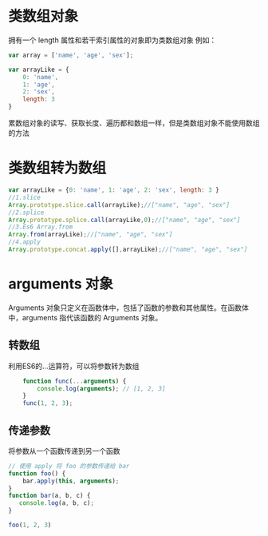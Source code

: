 # 类数组对象
拥有一个 length 属性和若干索引属性的对象即为类数组对象
例如：
```js
var array = ['name', 'age', 'sex'];

var arrayLike = {
    0: 'name',
    1: 'age',
    2: 'sex',
    length: 3
}
```
累数组对象的读写、获取长度、遍历都和数组一样，但是类数组对象不能使用数组的方法

# 类数组转为数组
```js
var arrayLike = {0: 'name', 1: 'age', 2: 'sex', length: 3 }
//1.slice
Array.prototype.slice.call(arrayLike);//["name", "age", "sex"]
//2.splice
Array.prototype.splice.call(arrayLike,0);//["name", "age", "sex"]
//3.Es6 Array.from
Array.from(arrayLike);//["name", "age", "sex"]
//4.apply
Array.prototype.concat.apply([],arrayLike);//["name", "age", "sex"]
```
# arguments 对象
Arguments 对象只定义在函数体中，包括了函数的参数和其他属性。在函数体中，arguments 指代该函数的 Arguments 对象。   
## 转数组
利用ES6的...运算符，可以将参数转为数组
```js
    function func(...arguments) {
        console.log(arguments); // [1, 2, 3]
    }
    func(1, 2, 3);
```

## 传递参数
将参数从一个函数传递到另一个函数
```js
// 使用 apply 将 foo 的参数传递给 bar
function foo() {
    bar.apply(this, arguments);
}
function bar(a, b, c) {
   console.log(a, b, c);
}

foo(1, 2, 3)
```

